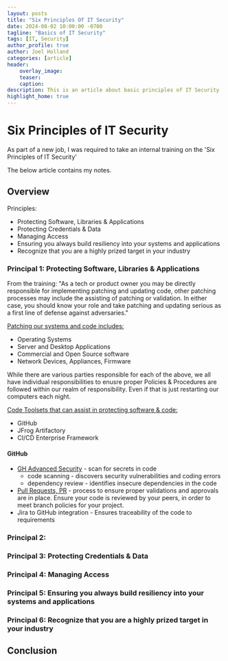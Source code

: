 ```yaml
---
layout: posts
title: "Six Principles Of IT Security"
date: 2024-08-02 10:00:00 -0700
tagline: "Basics of IT Security"
tags: [IT, Security]
author_profile: true
author: Joel Holland
categories: [article]
header:
    overlay_image: 
    teaser: 
    caption: 
description: This is an article about basic principles of IT Security
highlight_home: true
---
```


# Six Principles of IT Security

As part of a new job, I was required to take an internal training on the 'Six Principles of IT Security'

The below article contains my notes.

## Overview

Principles:
- Protecting Software, Libraries & Applications
- Protecting Credentials & Data
- Managing Access
- Ensuring you always build resiliency into your systems and applications
- Recognize that you are a highly prized target in your industry

### Principal 1: Protecting Software, Libraries & Applications
From the training: "As a tech or product owner you may be directly responsible for implementing patching and updating code, other patching processes may include the assisting of patching or validation. In either case, you should know your role and take patching and updating serious as a first line of defense against adversaries." 

<u>Patching our systems and code includes:</u>
- Operating Systems
- Server and Desktop Applications
- Commercial and Open Source software
- Network Devices, Appliances, Firmware

While there are various parties responsible for each of the above, we all have individual responsibilities to enusre proper Policies & Procedures are followed within our realm of responsibility. Even if that is just restarting our computers each night.

<u>Code Toolsets that can assist in protecting software & code:</u>
- GitHub
- JFrog Artifactory
- CI/CD Enterprise Framework

#### GitHub
- [GH Advanced Security](https://docs.github.com/en/enterprise-cloud@latest/get-started/learning-about-github/about-github-advanced-security) - scan for secrets in code
    - code scanning - discovers security vulnerabilities and coding errors
    - dependency review - identifies insecure dependencies in the code
- [Pull Requests, PR](https://docs.github.com/en/pull-requests/collaborating-with-pull-requests/proposing-changes-to-your-work-with-pull-requests/about-pull-requests) - process to ensure proper validations and approvals are in place. Ensure your code is reviewed by your peers, in order to meet branch policies for your project.
- Jira to GitHub integration - Ensures traceability of the code to requirements

### Principal 2: 

### Principal 3: Protecting Credentials & Data

### Principal 4: Managing Access

### Principal 5: Ensuring you always build resiliency into your systems and applications

### Principal 6: Recognize that you are a highly prized target in your industry

## Conclusion

